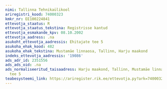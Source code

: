 ```yaml
---
nimi: Tallinna Tehnikaülikool
ariregistri_kood: 74000323
kmkr_nr: EE100224841
ettevotja_staatus: R
ettevotja_staatus_tekstina: Registrisse kantud
ettevotja_esmakande_kpv: 08.10.2002
ettevotja_aadress: .na
asukoht_ettevotja_aadressis: Ehitajate tee 5
asukoha_ehak_kood: 482
asukoha_ehak_tekstina: Mustamäe linnaosa, Tallinn, Harju maakond
indeks_ettevotja_aadressis: '19086'
ads_adr_id: 2351556
ads_ads_oid: .na
ads_normaliseeritud_taisaadress: Harju maakond, Tallinn, Mustamäe linnaosa, Ehitajate
  tee 5
teabesysteemi_link: https://ariregister.rik.ee/ettevotja.py?ark=74000323&ref=rekvisiidid
---
```


